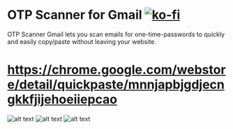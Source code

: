 # OTP Scanner for Gmail [![ko-fi](https://ko-fi.com/img/githubbutton_sm.svg)](https://ko-fi.com/N4N5BQ132)

OTP Scanner Gmail lets you scan emails for one-time-passwords to quickly and easily copy/paste without leaving your website.

# https://chrome.google.com/webstore/detail/quickpaste/mnnjapbjgdjecngkkfjijehoeiiepcao

![alt text](src/assets/screen-menu.png)
![alt text](src/assets/screen-popup.png)
![alt text](src/assets/screen-options.png)